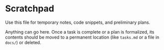 # Scratchpad

Use this file for temporary notes, code snippets, and preliminary plans.

Anything can go here. Once a task is complete or a plan is formalized, its contents should be moved to a permanent location (like `tasks.md` or a file in `docs/`) or deleted. 